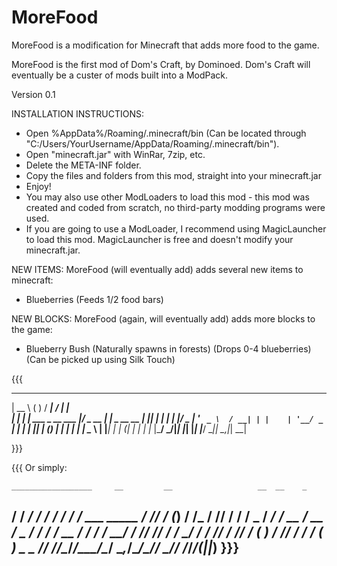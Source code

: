 MoreFood
========

MoreFood is a modification for Minecraft that adds more food to the game.

MoreFood is the first mod of Dom's Craft, by Dominoed. Dom's Craft will eventually be a custer of mods built into a ModPack.


Version 0.1





INSTALLATION INSTRUCTIONS:

- Open %AppData%/Roaming/.minecraft/bin (Can be located through "C:/Users/YourUsername/AppData/Roaming/.minecraft/bin").
- Open "minecraft.jar" with WinRar, 7zip, etc.
- Delete the META-INF folder.
- Copy the files and folders from this mod, straight into your minecraft.jar
- Enjoy!
- You may also use other ModLoaders to load this mod - this mod was created and coded from scratch, no third-party modding programs were used.
- If you are going to use a ModLoader, I recommend using MagicLauncher to load this mod. MagicLauncher is free and doesn't modify your minecraft.jar.





NEW ITEMS:
MoreFood (will eventually add) adds several new items to minecraft:

- Blueberries
(Feeds 1/2 food bars)





NEW BLOCKS:
MoreFood (again, will eventually add) adds more blocks to the game:

- Blueberry Bush
(Naturally spawns in forests)
(Drops 0-4 blueberries)
(Can be picked up using Silk Touch)





{{{

  _____                  _        _____            __ _   
 |  __ \                ( )      / ____|          / _| |  
 | |  | | ___  _ __ ___ |/ _ __ | |     _ __ __ _| |_| |_ 
 | |  | |/ _ \| '_ ` _ \  / __| | |    | '__/ _` |  _| __|
 | |__| | (_) | | | | | | \__ \ | |____| | | (_| | | | |_ 
 |_____/ \___/|_| |_| |_| |___/  \_____|_|  \__,_|_|  \__|
 
}}}



{{{
Or simply:

    __________________     __         __                   __  __    _
   / ____/  _/ ____/ /__  / /_   ____/ /___  ___  _____   / /_/ /_  (_)____
  / /_   / // / __/ / _ \/ __/  / __  / __ \/ _ \/ ___/  / __/ __ \/ / ___/
 / __/ _/ // /_/ / /  __/ /_   / /_/ / /_/ /  __(__  )  / /_/ / / / (__  ) _ _
/_/   /___/\____/_/\___/\__/   \__,_/\____/\___/____/   \__/_/ /_/_/____(_|_|_)
}}}
---------------------------------------------------------
